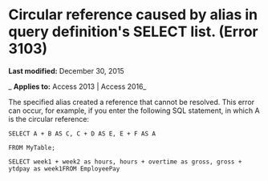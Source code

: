 
# Circular reference caused by alias <name> in query definition's SELECT list. (Error 3103)

 **Last modified:** December 30, 2015

 _ **Applies to:** Access 2013 | Access 2016_

The specified alias created a reference that cannot be resolved. This error can occur, for example, if you enter the following SQL statement, in which A is the circular reference:




```
SELECT A + B AS C, C + D AS E, E + F AS A

FROM MyTable;
```




```
SELECT week1 + week2 as hours, hours + overtime as gross, gross + ytdpay as week1FROM EmployeePay

```

